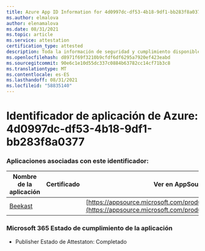 ```yaml
---
title: Azure App ID Information for 4d0997dc-df53-4b18-9df1-bb283f8a0377
ms.author: elmalova
author: elenamalova
ms.date: 08/31/2021
ms.topic: article
ms.service: attestation
certification_type: attested
description: Toda la información de seguridad y cumplimiento disponible para 4d0997dc-df53-4b18-9df1-bb283f8a0377.
ms.openlocfilehash: d8971f69f3210b9cfdf6df6295a7920ef423eabd
ms.sourcegitcommit: 90e6c1e10d55dc337c0884b63782cc14cf71b3c8
ms.translationtype: MT
ms.contentlocale: es-ES
ms.lasthandoff: 08/31/2021
ms.locfileid: "58835140"
---
```

# <a name="azure-app-id-4d0997dc-df53-4b18-9df1-bb283f8a0377"></a>Identificador de aplicación de Azure: 4d0997dc-df53-4b18-9df1-bb283f8a0377


### <a name="apps-associated-with-this-id"></a>Aplicaciones asociadas con este identificador:
| **Nombre de la aplicación** | **Certificado** | **Ver en AppSource** |
|--------------|---------------|-----------------------|
| [Beekast](https://docs.microsoft.com/microsoft-365-app-certification/forward/WA200001447) |  | [https://appsource.microsoft.com/product/office/WA200001447](https://appsource.microsoft.com/product/office/WA200001447) |

### <a name="microsoft-365-app-compliance-status"></a>Microsoft 365 Estado de cumplimiento de la aplicación
- Publisher Estado de Attestaton: Completado
